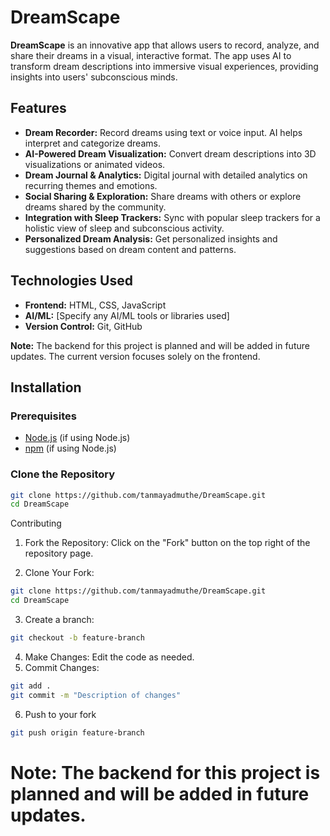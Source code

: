 # DreamScape

**DreamScape** is an innovative app that allows users to record, analyze, and share their dreams in a visual, interactive format. The app uses AI to transform dream descriptions into immersive visual experiences, providing insights into users' subconscious minds.

## Features

- **Dream Recorder:** Record dreams using text or voice input. AI helps interpret and categorize dreams.
- **AI-Powered Dream Visualization:** Convert dream descriptions into 3D visualizations or animated videos.
- **Dream Journal & Analytics:** Digital journal with detailed analytics on recurring themes and emotions.
- **Social Sharing & Exploration:** Share dreams with others or explore dreams shared by the community.
- **Integration with Sleep Trackers:** Sync with popular sleep trackers for a holistic view of sleep and subconscious activity.
- **Personalized Dream Analysis:** Get personalized insights and suggestions based on dream content and patterns.

## Technologies Used

- **Frontend:** HTML, CSS, JavaScript
- **AI/ML:** [Specify any AI/ML tools or libraries used]
- **Version Control:** Git, GitHub

**Note:** The backend for this project is planned and will be added in future updates. The current version focuses solely on the frontend.

## Installation

### Prerequisites

- [Node.js](https://nodejs.org/) (if using Node.js)
- [npm](https://www.npmjs.com/) (if using Node.js)

### Clone the Repository


```bash
git clone https://github.com/tanmayadmuthe/DreamScape.git
cd DreamScape
```
Contributing
1. Fork the Repository: Click on the "Fork" button on the top right of the repository page.

2. Clone Your Fork:
```bash
git clone https://github.com/tanmayadmuthe/DreamScape.git
cd DreamScape
```
3. Create a branch:
```bash
git checkout -b feature-branch
```
4. Make Changes: Edit the code as needed.
5. Commit Changes:
```bash
git add .
git commit -m "Description of changes"
```
6. Push to your fork
```bash
git push origin feature-branch
```

# **Note: The backend for this project is planned and will be added in future updates.**
